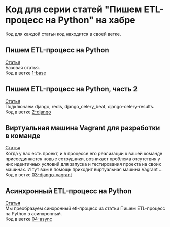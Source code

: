 # Код для серии статей "Пишем ETL-процесс на Python" на хабре
Код для каждой статьи код находится в своей ветке.
## Пишем ETL-процесс на Python
[Статья](https://habr.com/ru/articles/710106/)   
Базовая статья.   
Код в ветке [1-base](https://github.com/s-klimov/etl-template/tree/1-base)
## Пишем ETL-процесс на Python, часть 2
[Статья](https://habr.com/ru/articles/711590/)   
Подключаем django, redis, django_celery_beat, django-celery-results.  
Код в ветке [2-django](https://github.com/s-klimov/etl-template/tree/2-django)
## Виртуальная машина Vagrant для разработки в команде
[Статья](https://habr.com/ru/articles/713476/)   
Когда у вас есть проект, и в процессе его реализации к вашей команде присоединяются новые сотрудники, возникает проблема отсутствия у них идентичных условий для запуска и тестирования проекта на своих машинах. И тут вам в помощь приходит виртуальная машина Vagrant ...   
Код в ветке [03-django-vagrant](https://github.com/s-klimov/etl-template/tree/03-django-vagrant)
## Асинхронный ETL-процесс на Python
[Статья](https://habr.com/ru/articles/735174/)   
Мы преобразуем синхронный etl-процесс из статьи Пишем ETL-процесс на Python в асинхронный.  
Код в ветке [04-async](https://github.com/s-klimov/etl-template/tree/04-async)
